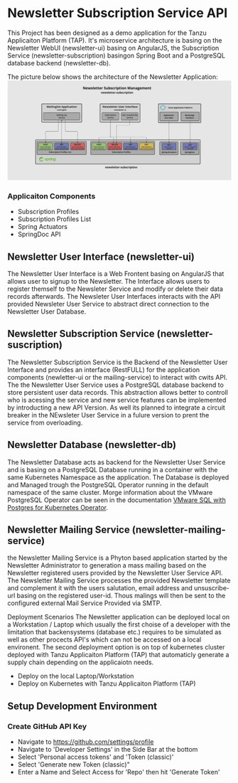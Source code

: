 # Newsletter Subscription Service API

This Project has been designed as a demo application for the Tanzu Applicaiton Platform (TAP). It's
microservice architecture is basing on the Newsletter WebUI (newsletter-ui) basing on AngularJS, the 
Subscription Service (newsletter-subscription) basingon Spring Boot and a PostgreSQL database backend
(newsletter-db). 

The picture below shows the architecture of the Newsletter Application:
![newsletter-subscription-api](images/subscription-api.jpg)

### Applicaiton Components
- Subscription Profiles 
- Subscription Profiles List
- Spring Actuators
- SpringDoc API

## Newsletter User Interface (newsletter-ui)
The Newsletter User Interface is a Web Frontent basing on AngularJS that allows user to signup to the Newsletter. The Interface allows users to 
register themself to the Newsleter Service and modify or delete their data records afterwards. The Newsleter User Interfaces interacts with the 
API provided Newsleter User Service to abstract direct connection to the Newsletter User Database. 

## Newsletter Subscription Service (newsletter-suscription)
The Newsletter Subscription Service is the Backend of the Newsletter User Interface and provides an interface (RestFULL) for the application components 
(newletter-ui or the mailing-service) to interact with cwits API. The the Newsletter User Service uses a PostgreSQL database backend to store 
persistent user data records. This abstraction allows better to controll who is acessing the service and new service features can be implemented 
by introducting a new API Version. As well its planned to integrate a circuit breaker in the NEwsleter User Service in a fulure version to prent 
the service from overloading.

## Newsletter Database (newsletter-db)
The Newsletter Database acts as backend for the Newsletter User Service and is basing on a PostgreSQL Database running in a container with 
the same Kubernetes Namespace as the application. The Database is deployed and Managed trough the PostgreSQL Operator running in the default namespace
of the same cluster. Morge information about the VMware PostgreSQL Operator can be seen in the documentation 
[VMware SQL with Postgres for Kubernetes Operator](https://docs.vmware.com/en/VMware-SQL-with-Postgres-for-Kubernetes/2.0/vmware-postgres-k8s/GUID-install-operator.html).

## Newsletter Mailing Service (newsletter-mailing-service)
the Newsletter Mailing Service is a Phyton based application started by the Newsletter Administrator to generation a mass mailing based on the Newsletter 
registered users provided by the Newsletter User Service API. The Newsletter Mailing Service processes the provided Newsletter template and complement it 
with the users salutation, email address and unsuscribe-url basing on the registered user-id. Thous malings will then be sent to the configured external 
Mail Service Provided via SMTP.

Deployment Scenarios
The Newsletter application can be deployed local on a Workstation / Laptop which usually the first choise of a developer with the limitation
that backensystems (database etc.) requires to be simulated as well as other procects API's which can not be accessed on a local environent. The second 
deployment option is on top of kubernetes cluster deployed with Tanzu Applicaiton Platform (TAP) that automaticly generate a supply chain depending 
on the applicaiotn needs. 
- Deploy on the local Laptop/Workstation
- Deploy on Kubernetes with Tanzu Applicaiton Platform (TAP)

## Setup Development Environment
### Create GitHub API Key
- Navigate to https://github.com/settings/profile
- Navigate to 'Developer Settings' in the Side Bar at the bottom
- Select 'Personal access tokens' and 'Token (classic)'
- Select 'Generate new Token (classic)"
- Enter a Name and Select Access for 'Repo' then hit 'Generate Token'

